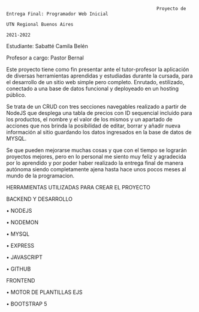                                                             
                                                            
                                                            Proyecto de Entrega Final: Programador Web Inicial 
                                                                         UTN Regional Buenos Aires 
                                                                                2021-2022

Estudiante: Sabatté Camila Belén 

Profesor a cargo: Pastor Bernal

Este proyecto tiene como fin presentar ante el tutor-profesor la aplicación de diversas herramientas aprendidas y estudiadas durante la cursada, para el desarrollo de un sitio web simple 
pero completo. Enrutado, estilizado, conectado a una base de datos funcional y deployeado en un hosting público.

Se trata de un CRUD con tres secciones navegables realizado a partir de NodeJS que desplega una tabla de precios con ID sequencial incluido para los productos, el nombre y el valor de los mismos 
y un apartado de acciones que nos brinda la posibilidad de editar, borrar y añadir nueva información al sitio guardando los datos ingresados en la base de datos de MYSQL. 

Se que pueden mejorarse muchas cosas y que con el tiempo se lograrán proyectos mejores, pero en lo personal me siento muy feliz y agradecida por lo aprendido y por poder haber realizado la entrega final de manera 
autónoma siendo completamente ajena hasta hace unos pocos meses al mundo de la programacion. 

HERRAMIENTAS UTILIZADAS PARA CREAR EL PROYECTO

BACKEND Y DESARROLLO

• NODEJS

• NODEMON 

• MYSQL

• EXPRESS

• JAVASCRIPT

• GITHUB


FRONTEND

• MOTOR DE PLANTILLAS EJS

• BOOTSTRAP 5 
